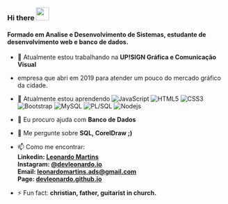 ### Hi there <img src="https://raw.githubusercontent.com/aemmadi/aemmadi/master/wave.gif" width="30px">

#### Formado em Analise e Desenvolvimento de Sistemas, estudante de desenvolvimento web e banco de dados.

- 🔭 Atualmente estou trabalhando na <b>UP!SIGN Gráfica e Comunicação Visual</b>
- empresa que abri em 2019 para atender um pouco do mercado gráfico da cidade.

- 🌱 Atualmente estou aprendendo
![JavaScript](https://img.shields.io/badge/-JavaScript-black?style=flat-square&logo=javascript)
![HTML5](https://img.shields.io/badge/-HTML5-black?style=flat-square&logo=html5&logoColor=white)
![CSS3](https://img.shields.io/badge/-CSS3-black?style=flat-square&logo=css3)
![Bootstrap](https://img.shields.io/badge/-Bootstrap-black?style=flat-square&logo=bootstrap)
![MySQL](https://img.shields.io/badge/-MySQL-black?style=flat-square&logo=mysql)
![PL/SQL](https://img.shields.io/badge/-PL/SQL-black?style=flat-square&logo=oracle)
![Nodejs](https://img.shields.io/badge/-Nodejs-black?style=flat-square&logo=Node.js)

- 🤔 Eu procuro ajuda com <b>Banco de Dados</b>
- 💬 Me pergunte sobre <b>SQL, CorelDraw ;)</b>
- 📫 Como me encontrar:
  <b><br>Linkedin: <a href="https://www.linkedin.com/in/leonardomartinsads">Leonardo Martins</a></b>
  <b><br>Instagram: <a href="https://www.instagram.com/devleonardo.io">@devleonardo.io</a></b>
  <b><br>Email: <a href="mailto:leonardomartins.ads@gmail.com">leonardomartins.ads@gmail.com</a></b>
  <b><br>Page: <a href="https://devleonardo.github.io/">devleonardo.github.io</a></b>


- ⚡ Fun fact: <b>christian, father, guitarist in church.</b>

